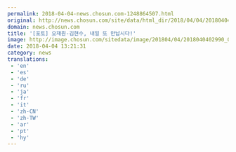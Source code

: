 ```yaml
---
permalink: 2018-04-04-news.chosun.com-1248864507.html
original: http://news.chosun.com/site/data/html_dir/2018/04/04/2018040403077.html
domain: news.chosun.com
title: '[포토] 오재원-김현수, 내일 또 만납시다!'
image: http://image.chosun.com/sitedata/image/201804/04/2018040402990_0.jpg
date: 2018-04-04 13:21:31
category: news
translations: 
 - 'en'
 - 'es'
 - 'de'
 - 'ru'
 - 'ja'
 - 'fr'
 - 'it'
 - 'zh-CN'
 - 'zh-TW'
 - 'ar'
 - 'pt'
 - 'hy'
---
```


